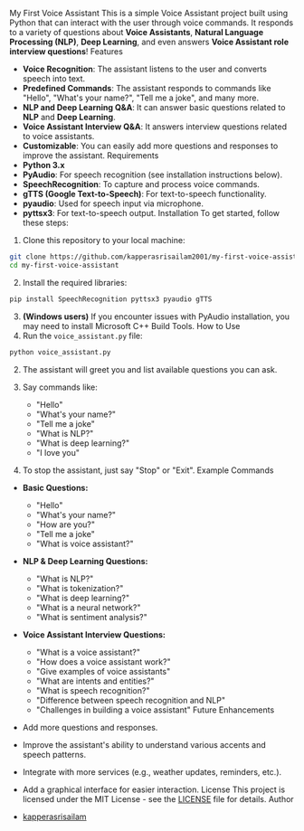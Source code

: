 My First Voice Assistant
This is a simple Voice Assistant project built using Python that can interact with the user through voice commands. It responds to a variety of questions about **Voice Assistants**, **Natural Language Processing (NLP)**, **Deep Learning**, and even answers **Voice Assistant role interview questions**!
Features
- **Voice Recognition**: The assistant listens to the user and converts speech into text.
- **Predefined Commands**: The assistant responds to commands like "Hello", "What's your name?", "Tell me a joke", and many more.
- **NLP and Deep Learning Q&A**: It can answer basic questions related to **NLP** and **Deep Learning**.
- **Voice Assistant Interview Q&A**: It answers interview questions related to voice assistants.
- **Customizable**: You can easily add more questions and responses to improve the assistant.
Requirements
- **Python 3.x**
- **PyAudio**: For speech recognition (see installation instructions below).
- **SpeechRecognition**: To capture and process voice commands.
- **gTTS (Google Text-to-Speech)**: For text-to-speech functionality.
- **pyaudio**: Used for speech input via microphone.
- **pyttsx3**: For text-to-speech output.
Installation
To get started, follow these steps:

1. Clone this repository to your local machine:

```bash
git clone https://github.com/kapperasrisailam2001/my-first-voice-assistant.git
cd my-first-voice-assistant
```

2. Install the required libraries:

```bash
pip install SpeechRecognition pyttsx3 pyaudio gTTS
```

3. **(Windows users)** If you encounter issues with PyAudio installation, you may need to install Microsoft C++ Build Tools.
How to Use
1. Run the `voice_assistant.py` file:

```bash
python voice_assistant.py
```

2. The assistant will greet you and list available questions you can ask.
3. Say commands like:
    - "Hello"
    - "What's your name?"
    - "Tell me a joke"
    - "What is NLP?"
    - "What is deep learning?"
    - "I love you"

4. To stop the assistant, just say "Stop" or "Exit".
Example Commands
- **Basic Questions:**
    - "Hello"
    - "What's your name?"
    - "How are you?"
    - "Tell me a joke"
    - "What is voice assistant?"

- **NLP & Deep Learning Questions:**
    - "What is NLP?"
    - "What is tokenization?"
    - "What is deep learning?"
    - "What is a neural network?"
    - "What is sentiment analysis?"

- **Voice Assistant Interview Questions:**
    - "What is a voice assistant?"
    - "How does a voice assistant work?"
    - "Give examples of voice assistants"
    - "What are intents and entities?"
    - "What is speech recognition?"
    - "Difference between speech recognition and NLP"
    - "Challenges in building a voice assistant"
Future Enhancements
- Add more questions and responses.
- Improve the assistant's ability to understand various accents and speech patterns.
- Integrate with more services (e.g., weather updates, reminders, etc.).
- Add a graphical interface for easier interaction.
License
This project is licensed under the MIT License - see the [LICENSE](LICENSE) file for details.
Author
- [kapperasrisailam](https://github.com/kapperasrisailam2001)
